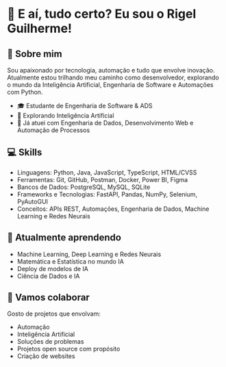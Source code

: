 # 👋 E aí, tudo certo? Eu sou o Rigel Guilherme!

## 🚀 Sobre mim

Sou apaixonado por tecnologia, automação e tudo que envolve inovação. Atualmente estou trilhando meu caminho como desenvolvedor, explorando o mundo da Inteligência Artificial, Engenharia de Software e Automações com Python.

- 🎓 Estudante de Engenharia de Software & ADS 
- 🧠 Explorando Inteligência Artificial
- 🔧 Já atuei com Engenharia de Dados, Desenvolvimento Web e Automação de Processos

## 💻 Skills

- Linguagens: Python, Java, JavaScript, TypeScript, HTML/CVSS
- Ferramentas: Git, GitHub, Postman, Docker, Power BI, Figma
- Bancos de Dados: PostgreSQL, MySQL, SQLite
- Frameworks e Tecnologias: FastAPI, Pandas, NumPy, Selenium, PyAutoGUI
- Conceitos: APIs REST, Automações, Engenharia de Dados, Machine Learning e Redes Neurais

## 🌱 Atualmente aprendendo

- Machine Learning, Deep Learning e Redes Neurais
- Matemática e Estatística no mundo IA
- Deploy de modelos de IA
- Ciência de Dados e IA

## 🤝 Vamos colaborar

Gosto de projetos que envolvam:
- Automação
- Inteligência Artificial
- Soluções de problemas
- Projetos open source com propósito
- Criação de websites
